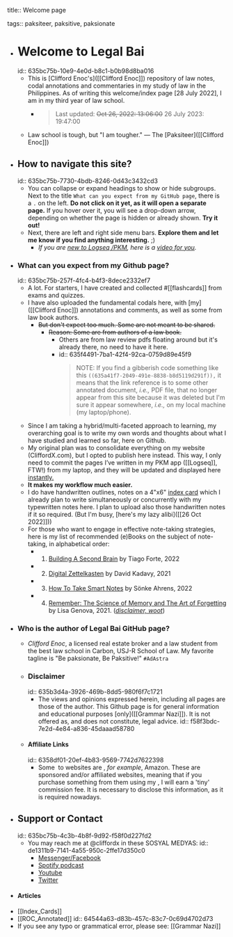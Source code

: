 title:: Welcome page

tags:: paksiteer, paksitive, paksionate

- # Welcome to Legal Bai
  id:: 635bc75b-10e9-4e0d-b8c1-b0b98d8ba016
	- This is [Clifford Enoc's]([[Clifford Enoc]]) repository of law notes, codal annotations and commentaries in my study of law in the Philippines. As of writing this welcome/index page [28 July 2022], I am in my third year of law school.
		- > Last updated: ~~Oct 26, 2022: 13:06:00~~ 26 July 2023: 19:47:00
	- Law school is tough, but "I am tougher." — The [Paksiteer]([[Clifford Enoc]])
- ## How to navigate this site?
  id:: 635bc75b-7730-4bdb-8246-0d43c3432cd3
	- You can collapse or expand headings to show or hide subgroups. Next to the title `What can you expect from my GitHub page`, there is a `.` on the left. **Do not click on it yet, as it will open a separate page.** If you hover over it, you will see a drop-down arrow, depending on whether the page is hidden or already shown. **Try it out!**
	- Next, there are left and right side menu bars. **Explore them and let me know if you find anything interesting.** ;)
		- *If you are [new to Logseq /PKM](((636f3032-e2ba-47fb-ab19-654d489423f0))), here is a [video for you](((636f3032-e2ba-47fb-ab19-654d489423f0))).*
- ### What can you expect from my Github page?
  id:: 635bc75b-257f-4fc4-b4f3-8dece2332ef7
	- A lot. For starters, I have created and collected #[[flashcards]] from exams and quizzes.
	- I have also uploaded the fundamental codals here, with [my]([[Clifford Enoc]]) annotations and comments, as well as some from law book authors.
		- ~~But don't expect too much. Some are not meant to be shared.~~
			- ~~Reason: Some are from authors of a law book.~~
				- Others are from law review pdfs floating around but it's already there,  no need to have it here.
				- id:: 635f4491-7ba1-42f4-92ca-0759d89e45f9
				  > NOTE: If you find a gibberish code something like this `((635a41f7-2049-491e-8838-b8d5119d291f)),` it means that the link reference is to some other annotated document, *i.e.,* PDF file, that no longer appear from this site because it was deleted but I'm sure it appear somewhere, *i.e.,* on my local machine (my laptop/phone).
	- Since I am taking a hybrid/multi-faceted approach to learning, my overarching goal is to write my own words and thoughts about what I have studied and learned so far, here on Github.
	- My original plan was to consolidate everything on my website (CliffordX.com), but I opted to publish here instead. This way, I only need to commit the pages I’ve written in my PKM app ([[Logseq]], FTW!) from my laptop, and they will be updated and displayed here [instantly.]([[publishing]])
	- **It makes my workflow much easier.**
	- I do have handwritten outlines, notes on a 4"x6" [index card]([[Index_Cards]]) which I already plan to write simultaneously or concurrently with my typewritten notes here. I plan to upload also those handwritten notes if it so required. (But I'm busy, [here's my lazy alibi]([[26 Oct 2022]]))
	- For those who want to engage in effective note-taking strategies, here is my list of recommended (e)Books on the subject of note-taking, in alphabetical order:
		- 1. [Building A Second Brain](https://amzn.to/3fb27S7) by Tiago Forte, 2022
		- 2. [Digital Zettelkasten](https://amzn.to/3TVuZfV) by David Kadavy, 2021
		- 3. [How To Take Smart Notes](https://amzn.to/3swU1GI) by Sönke Ahrens, 2022
		- 4. [Remember: The Science of Memory and The Art of Forgetting](https://amzn.to/3SI2sJH) by Lisa Genova, 2021. (*[disclaimer, woot](((6358df01-20ef-4b83-9569-7742d7622398)))*)
- ### Who is the author of Legal Bai GitHub page?
	- *Clifford Enoc*, a licensed real estate broker and a law student from the best law school in Carbon, USJ-R School of Law. My favorite tagline is "Be paksionate, Be Paksitive!" `#AdAstra`
	- ### Disclaimer
	  id:: 635b3d4a-3926-469b-8dd5-980f6f7c1721
		- The views and opinions expressed herein, including all pages are those of the author. This Github page is for general information and educational purposes [only]([[Grammar Nazi]]). It is not offered as, and does not constitute, legal advice.
		  id:: f58f3bdc-7e2d-4e84-a836-45daaad58780
	- #### Affiliate Links
	  id:: 6358df01-20ef-4b83-9569-7742d7622398
		- Some  to websites are , *for example*, Amazon. These are sponsored and/or affiliated websites, meaning that if you purchase something from them using my , I will earn a 'tiny' commission fee. It is necessary to disclose this information, as it is required nowadays.
- ## Support or Contact
  id:: 635bc75b-4c3b-4b8f-9d92-f58f0d227fd2
	- You may reach me at @cliffordx in these SOSYAL MEDYAS:
	  id:: de1311b9-7141-4a55-950c-2ffe17d350c0
		- [Messenger/Facebook](https://faceboook.com/cliffordx)
		- [Spotify podcast](https://podcasters.spotify.com/pod/show/cliffordx/)
		- [Youtube](https://youtube.com/CliffordEnoc)
		- [Twitter](https://twitter.com/cliffordx)
- #### Articles
- [[Index_Cards]]
- [[ROC_Annotated]]
  id:: 64544a63-d83b-457c-83c7-0c69d4702d73
- If you see any typo or grammatical error, please see: [[Grammar Nazi]]